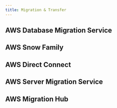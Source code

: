 ```yaml
---
title: Migration & Transfer
---
```


## AWS Database Migration Service

## AWS Snow Family

## AWS Direct Connect

## AWS Server Migration Service


## AWS Migration Hub